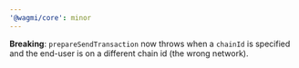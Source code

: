 ```yaml
---
'@wagmi/core': minor
---
```


**Breaking**: `prepareSendTransaction` now throws when a `chainId` is specified and the end-user is on a different chain id (the wrong network).